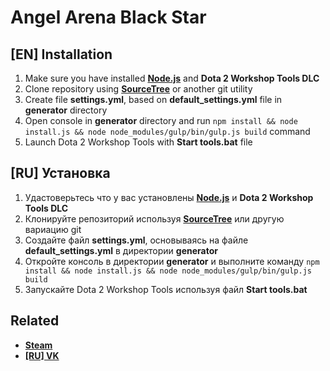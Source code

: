 # Angel Arena Black Star
## [EN] Installation
1. Make sure you have installed **<a href="https://nodejs.org/en/" target="_blank">Node.js</a>** and **Dota 2 Workshop Tools DLC**
2. Clone repository using **<a href="https://www.sourcetreeapp.com/" target="_blank">SourceTree</a>** or another git utility
3. Create file **settings.yml**, based on **default_settings.yml** file in **generator** directory
4. Open console in **generator** directory and run `npm install && node install.js && node node_modules/gulp/bin/gulp.js build` command
5. Launch Dota 2 Workshop Tools with **Start tools.bat** file

## [RU] Установка
1. Удастоверьтесь что у вас установлены **<a href="https://nodejs.org/en/" target="_blank">Node.js</a>** и **Dota 2 Workshop Tools DLC**
2. Клонируйте репозиторий используя **<a href="https://www.sourcetreeapp.com/" target="_blank">SourceTree</a>** или другую вариацию git
3. Создайте файл **settings.yml**, основываясь на файле **default_settings.yml** в директории **generator**
4. Откройте консоль в директории **generator** и выполните команду `npm install && node install.js && node node_modules/gulp/bin/gulp.js build`
5. Запускайте Dota 2 Workshop Tools используя файл **Start tools.bat**

## Related
* **<a href="https://steamcommunity.com/sharedfiles/filedetails/?id=699441891" target="_blank">Steam</a>**
* **<a href="https://vk.com/angelarenablackstar" target="_blank">[RU] VK</a>**
